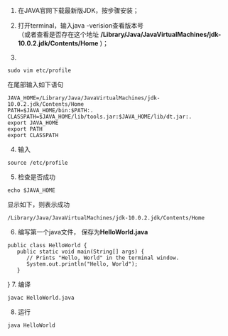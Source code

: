   1.  在JAVA官网下载最新版JDK，按步骤安装；
  2.  打开terminal，输入java -verision查看版本号   
（或者查看是否存在这个地址 **/Library/Java/JavaVirtualMachines/jdk-10.0.2.jdk/Contents/Home** )；

  3. 
```
sudo vim etc/profile
```
 在尾部输入如下语句

```
JAVA_HOME=/Library/Java/JavaVirtualMachines/jdk-10.0.2.jdk/Contents/Home
PATH=$JAVA_HOME/bin:$PATH:.
CLASSPATH=$JAVA_HOME/lib/tools.jar:$JAVA_HOME/lib/dt.jar:.
export JAVA_HOME
export PATH
export CLASSPATH
```

  4. 输入 
```
source /etc/profile
```

  5. 检查是否成功 
```
echo $JAVA_HOME
```

显示如下，则表示成功

```
/Library/Java/JavaVirtualMachines/jdk-10.0.2.jdk/Contents/Home
```

  6. 编写第一个java文件， 保存为**HelloWorld.java**


```
public class HelloWorld {
   public static void main(String[] args) {
      // Prints "Hello, World" in the terminal window.
      System.out.println("Hello, World");
   }
```

}
  7. 编译 
```
javac HelloWorld.java
```

  8. 运行 
```
java HelloWorld
```


